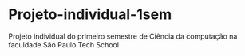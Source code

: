 # Projeto-individual-1sem
Projeto individual do primeiro semestre de Ciência da computação na faculdade São Paulo Tech School
